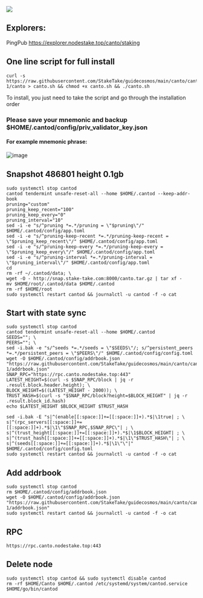 ![](https://i.yapx.ru/RTuEU.jpg)

## Explorers:
PingPub https://explorer.nodestake.top/canto/staking
## One line script for full install
```
curl -s https://raw.githubusercontent.com/StakeTake/guidecosmos/main/canto/canto_7700-1/canto > canto.sh && chmod +x canto.sh && ./canto.sh
```
To install, you just need to take the script and go through the installation order
### Please save your mnemonic and backup $HOME/.cantod/config/priv_validator_key.json
#### For example mnemonic phrase:
![image](https://user-images.githubusercontent.com/93165931/184551172-16cb2f1a-3145-4e5b-8092-c966e2f3e5ef.png)
## Snapshot 486801 height 0.1gb
```
sudo systemctl stop cantod
cantod tendermint unsafe-reset-all --home $HOME/.cantod --keep-addr-book
pruning="custom"
pruning_keep_recent="100"
pruning_keep_every="0"
pruning_interval="10"
sed -i -e "s/^pruning *=.*/pruning = \"$pruning\"/" $HOME/.cantod/config/app.toml
sed -i -e "s/^pruning-keep-recent *=.*/pruning-keep-recent = \"$pruning_keep_recent\"/" $HOME/.cantod/config/app.toml
sed -i -e "s/^pruning-keep-every *=.*/pruning-keep-every = \"$pruning_keep_every\"/" $HOME/.cantod/config/app.toml
sed -i -e "s/^pruning-interval *=.*/pruning-interval = \"$pruning_interval\"/" $HOME/.cantod/config/app.toml
cd
rm -rf ~/.cantod/data; \
wget -O - http://snap.stake-take.com:8000/canto.tar.gz | tar xf -
mv $HOME/root/.cantod/data $HOME/.cantod
rm -rf $HOME/root
sudo systemctl restart cantod && journalctl -u cantod -f -o cat
```
## Start with state sync
```
sudo systemctl stop cantod
cantod tendermint unsafe-reset-all --home $HOME/.cantod
SEEDS=""; \
PEERS=""; \
sed -i.bak -e "s/^seeds *=.*/seeds = \"$SEEDS\"/; s/^persistent_peers *=.*/persistent_peers = \"$PEERS\"/" $HOME/.cantod/config/config.toml
wget -O $HOME/.cantod/config/addrbook.json "https://raw.githubusercontent.com/StakeTake/guidecosmos/main/canto/canto_7700-1/addrbook.json"
SNAP_RPC="https://rpc.canto.nodestake.top:443"
LATEST_HEIGHT=$(curl -s $SNAP_RPC/block | jq -r .result.block.header.height); \
BLOCK_HEIGHT=$((LATEST_HEIGHT - 2000)); \
TRUST_HASH=$(curl -s "$SNAP_RPC/block?height=$BLOCK_HEIGHT" | jq -r .result.block_id.hash)
echo $LATEST_HEIGHT $BLOCK_HEIGHT $TRUST_HASH

sed -i.bak -E "s|^(enable[[:space:]]+=[[:space:]]+).*$|\1true| ; \
s|^(rpc_servers[[:space:]]+=[[:space:]]+).*$|\1\"$SNAP_RPC,$SNAP_RPC\"| ; \
s|^(trust_height[[:space:]]+=[[:space:]]+).*$|\1$BLOCK_HEIGHT| ; \
s|^(trust_hash[[:space:]]+=[[:space:]]+).*$|\1\"$TRUST_HASH\"| ; \
s|^(seeds[[:space:]]+=[[:space:]]+).*$|\1\"\"|" $HOME/.cantod/config/config.toml
sudo systemctl restart cantod && journalctl -u cantod -f -o cat
```
## Add addrbook
```
sudo systemctl stop cantod
rm $HOME/.cantod/config/addrbook.json
wget -O $HOME/.cantod/config/addrbook.json "https://raw.githubusercontent.com/StakeTake/guidecosmos/main/canto/canto_7700-1/addrbook.json"
sudo systemctl restart cantod && journalctl -u cantod -f -o cat
```
## RPC
```
https://rpc.canto.nodestake.top:443
```
## Delete node
```
sudo systemctl stop cantod && sudo systemctl disable cantod
rm -rf $HOME/Canto $HOME/.cantod /etc/systemd/system/cantod.service $HOME/go/bin/cantod
```

